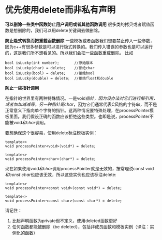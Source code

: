 # 优先使用delete而非私有声明
**可以删除一些类中函数防止用户调用或者其他函数调用**
很多类的拷贝或者赋值函数是想删除的，我们可以用delete关键词去做删除。

**防止隐式转换而把重载函数删除**
一些模板或者函数我们想要禁止传入一些参数，因为c++有很多参数是可以进行隐式转换的。我们传入错误的参数也是可以运行的，这是我们所不想看见的。所以我们会把一些函数重载删除。
比如
```
bool isLucky(int number);       //原始版本
bool isLucky(char) = delete;    //拒绝char
bool isLucky(bool) = delete;    //拒绝bool
bool isLucky(double) = delete;  //拒绝float和double

```
**防止一些指针调用**

在指针的世界里有两种特殊情况。一是void*指针，因为没办法对它们进行解引用，或者加加减减等。另一种指针是char*，因为它们通常代表C风格的字符串，而不是正常意义下指向单个字符的指针。这两种情况要特殊处理，在processPointer模板里面，我们假设正确的函数应该拒绝这些类型。也即是说，processPointer不能被void*和char*调用。

要想确保这个很容易，使用delete标注模板实例：

```
template<>
void processPointer<void>(void*) = delete;

template<>
void processPointer<char>(char*) = delete;
```
现在如果使用void*和char*调用processPointer就是无效的，按常理说const void*和const char*也应该无效，所以这些实例也应该标注delete:

```
template<>
void processPointer<const void>(const void*) = delete;

template<>
void processPointer<const char>(const char*) = delete;
```

请记住：

1. 比起声明函数为private但不定义，使用deleted函数更好
2. 任何函数都能被删除（be deleted），包括非成员函数和模板实例（译注：实例化的函数）